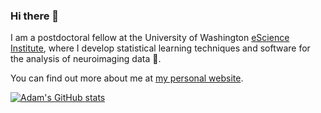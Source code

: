 ### Hi there 👋

I am a postdoctoral fellow at the University of Washington [eScience Institute](https://escience.washington.edu), where I develop statistical learning techniques and software for the analysis of neuroimaging data 🧠.

You can find out more about me at [my personal website](https://richiehalford.org/).

[![Adam's GitHub stats](https://github-readme-stats.vercel.app/api?username=richford)](https://github.com/richford/github-readme-stats)
